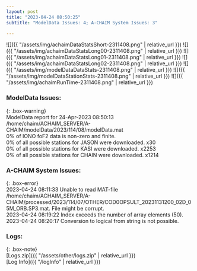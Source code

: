 ```yaml
---
layout: post
title: "2023-04-24 08:50:25"
subtitle: "ModelData Issues: 4; A-CHAIM System Issues: 3"

---
```


![]({{ "/assets/img/achaimDataStatsShort-2311408.png" | relative_url }})
![]({{ "/assets/img/achaimDataStatsLong00-2311408.png" | relative_url }})
![]({{ "/assets/img/achaimDataStatsLong01-2311408.png" | relative_url }})
![]({{ "/assets/img/achaimDataStatsLong02-2311408.png" | relative_url }})
![]({{ "/assets/img/modelDataDataStats-2311408.png" | relative_url }})
![]({{ "/assets/img/modelDataStationStats-2311408.png" | relative_url }})
![]({{ "/assets/img/achaimRunTime-2311408.png" | relative_url }})


### ModelData Issues:  
  
{: .box-warning}  
 ModelData report for 24-Apr-2023 08:50:13   
 /home/chaim/ACHAIM_SERVER/A-CHAIM/modelData/2023/114/08/modelData.mat   
 0% of IONO foF2 data is non-zero and finite.   
 0% of all possible stations for JASON were downloaded. x30   
 0% of all possible stations for KASI were downloaded. x2253   
 0% of all possible stations for CHAIN were downloaded. x1214   
  
### A-CHAIM System Issues:  
  
{: .box-error}  
2023-04-24 08:11:33 Unable to read MAT-file /home/chaim/ACHAIM_SERVER/A-CHAIM/processed/2023/114/07/OTHER/COD0OPSULT_20231131200_02D_05M_ORB.SP3.mat. File might be corrupt.  
2023-04-24 08:19:22 Index exceeds the number of array elements (50).  
2023-04-24 08:20:17 Conversion to logical from string is not possible.  

### Logs:  
  
{: .box-note}  
[Logs.zip]({{ "/assets/other/logs.zip" | relative_url }})  
[Log Info]({{ "/logInfo" | relative_url }})  
